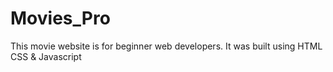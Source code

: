 # Movies_Pro
This movie website is for beginner web developers. It was built using HTML CSS & Javascript
